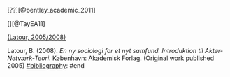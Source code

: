 [??][@bentley_academic_2011]

[][@TayEA11]
[](@TayEA11,@CumEA14)
[](@CapEA113)

[\(Latour, 2005/2008\)][@latour_ny_2008]

[#citation-style]: #ieee
[#bibliography]: #start
[@latour_ny_2008]: #latour_ny_2008 "Latour, B. (2008). _En ny sociologi for et nyt samfund. Introduktion til
Aktør-Netværk-Teori_. København: Akademisk Forlag. (Original work published 2005)"
<a name="latour_ny_2008"></a>Latour, B. \(2008\). _En ny sociologi for et nyt samfund. Introduktion til
Aktør\-Netværk\-Teori_. København: Akademisk Forlag. \(Original work published 2005\)
[#bibliography]: #end
